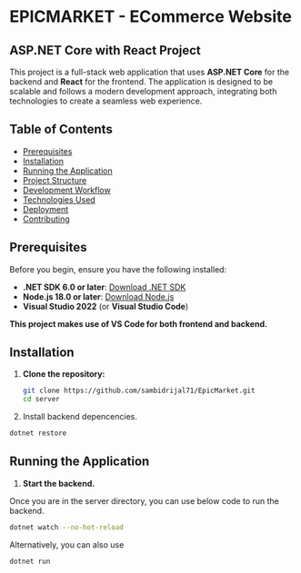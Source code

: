 # EPICMARKET - ECommerce Website

## ASP.NET Core with React Project

This project is a full-stack web application that uses **ASP.NET Core** for the backend and **React** for the frontend. The application is designed to be scalable and follows a modern development approach, integrating both technologies to create a seamless web experience.

## Table of Contents

- [Prerequisites](#prerequisites)
- [Installation](#installation)
- [Running the Application](#running-the-application)
- [Project Structure](#project-structure)
- [Development Workflow](#development-workflow)
- [Technologies Used](#technologies-used)
- [Deployment](#deployment)
- [Contributing](#contributing)

## Prerequisites

Before you begin, ensure you have the following installed:

- **.NET SDK 6.0 or later**: [Download .NET SDK](https://dotnet.microsoft.com/download)
- **Node.js 18.0 or later**: [Download Node.js](https://nodejs.org/)
- **Visual Studio 2022** (or **Visual Studio Code**)

**This project makes use of VS Code for both frontend and backend.**

## Installation

1. **Clone the repository:**

   ```bash
   git clone https://github.com/sambidrijal71/EpicMarket.git
   cd server
   ```

2. Install backend depencencies.

```bash
dotnet restore
```

## Running the Application

1. **Start the backend.**

Once you are in the server directory, you can use below code to run the backend.

```bash
dotnet watch --no-hot-reload
```

Alternatively, you can also use

```bash
dotnet run
```
